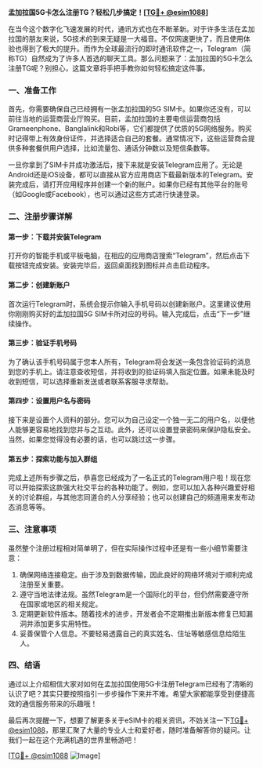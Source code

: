**孟加拉国5G卡怎么注册TG？轻松几步搞定！[[TG💪+ @esim1088](https://t.me/s/esim1088)]**

在当今这个数字化飞速发展的时代，通讯方式也在不断革新。对于许多生活在孟加拉国的朋友来说，5G技术的到来无疑是一大福音。不仅网速更快了，而且使用体验也得到了极大的提升。而作为全球最流行的即时通讯软件之一，Telegram（简称TG）自然成为了许多人首选的聊天工具。那么问题来了：孟加拉国的5G卡怎么注册TG呢？别担心，这篇文章将手把手教你如何轻松搞定这件事。

### 一、准备工作

首先，你需要确保自己已经拥有一张孟加拉国的5G SIM卡。如果你还没有，可以前往当地的运营商营业厅购买。目前，孟加拉国的主要电信运营商包括Grameenphone、Banglalink和Robi等，它们都提供了优质的5G网络服务。购买时记得带上有效身份证件，并选择适合自己的套餐。通常情况下，这些运营商会提供多种套餐供用户选择，比如流量包、通话分钟数以及短信条数等。

一旦你拿到了SIM卡并成功激活后，接下来就是安装Telegram应用了。无论是Android还是iOS设备，都可以直接从官方应用商店下载最新版本的Telegram。安装完成后，请打开应用程序并创建一个新的账户。如果你已经有其他平台的账号（如Google或Facebook），也可以通过这些方式进行快速登录。

### 二、注册步骤详解

#### 第一步：下载并安装Telegram

打开你的智能手机或平板电脑，在相应的应用商店搜索“Telegram”，然后点击下载按钮完成安装。安装完毕后，返回桌面找到图标并点击启动程序。

#### 第二步：创建新账户

首次运行Telegram时，系统会提示你输入手机号码以创建新账户。这里建议使用你刚刚购买好的孟加拉国5G SIM卡所对应的号码。输入完成后，点击“下一步”继续操作。

#### 第三步：验证手机号码

为了确认该手机号码属于您本人所有，Telegram将会发送一条包含验证码的消息到您的手机上。请注意查收短信，并将收到的验证码填入指定位置。如果未能及时收到短信，可以选择重新发送或者联系客服寻求帮助。

#### 第四步：设置用户名与密码

接下来是设置个人资料的部分。您可以为自己设定一个独一无二的用户名，以便他人能够更容易地找到您并与之互动。此外，还可以设置登录密码来保护隐私安全。当然，如果您觉得没有必要的话，也可以跳过这一步骤。

#### 第五步：探索功能与加入群组

完成上述所有步骤之后，恭喜您已经成为了一名正式的Telegram用户啦！现在您可以开始探索这款强大社交平台的各种功能了。例如，您可以加入各种兴趣爱好相关的讨论群组，与其他志同道合的人分享经验；也可以创建自己的频道用来发布动态消息等等。

### 三、注意事项

虽然整个注册过程相对简单明了，但在实际操作过程中还是有一些小细节需要注意：

1. 确保网络连接稳定。由于涉及到数据传输，因此良好的网络环境对于顺利完成注册至关重要。
2. 遵守当地法律法规。虽然Telegram是一个国际化的平台，但仍然需要遵守所在国家或地区的相关规定。
3. 定期更新软件版本。随着技术的进步，开发者会不定期推出新版本修复已知漏洞并添加更多实用特性。
4. 妥善保管个人信息。不要轻易透露自己的真实姓名、住址等敏感信息给陌生人。

### 四、结语

通过以上介绍相信大家对如何在孟加拉国使用5G卡注册Telegram已经有了清晰的认识了吧？其实只要按照指引一步步操作下来并不难。希望大家都能享受到便捷高效的通信服务带来的乐趣哦！

最后再次提醒一下，想要了解更多关于eSIM卡的相关资讯，不妨关注一下[TG💪+ @esim1088](https://t.me/s/esim1088)，那里汇聚了大量的专业人士和爱好者，随时准备解答你的疑问。让我们一起在这个充满机遇的世界里畅游吧！

[[TG💪+ @esim1088](https://t.me/s/esim1088) ![Image](https://i.postimg.cc/4NQfJmqS/Snipaste-2025-05-13-00-14-12.png)]